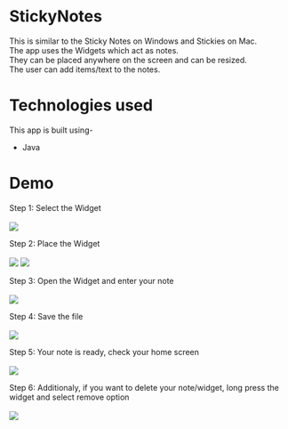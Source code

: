 # StickyNotes
This is similar to the Sticky Notes on Windows and Stickies on Mac.<br>
The app uses the Widgets which act as notes. <br>
They can be placed anywhere on the screen and can be resized.<br>
The user can add items/text to the notes.

# Technologies used
This app is built using-
- Java

# Demo
Step 1: Select the Widget<br><br>
![](/demo_pics/S1.png)

Step 2: Place the Widget<br><br>
![](/demo_pics/S2.png)
![](/demo_pics/S22.png)

Step 3: Open the Widget and enter your note<br><br>
![](/demo_pics/S3.png)

Step 4: Save the file<br><br>
![](/demo_pics/S4.png)

Step 5: Your note is ready, check your home screen<br><br>
![](/demo_pics/S5.png)

Step 6: Additionaly, if you want to delete your note/widget, long press the widget and select remove option<br><br>
![](/demo_pics/S6.png) 
